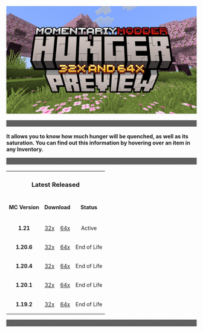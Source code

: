 <p align="center">
    <img src="branding/banner.png" alt="wordmark">
</p>
<p><img src="https://raw.githubusercontent.com/MomentariyModder/branding/main/sites/site/line.png" alt="" /></p>
<b align="center">It allows you to know how much hunger will be quenched, as well as its saturation. You can find out this information by hovering over an item in any Inventory.</b>
<p><img src="https://raw.githubusercontent.com/MomentariyModder/branding/main/sites/site/line.png" alt="" /></p>
<table><tbody>
    <tr>
        <td colspan="4"><h3 align="center">Latest Released</h3></td>
    </tr>
    <tr>
        <td><h4 align="center">MC Version</h4></td>
        <td colspan="2"><h4 align="center">Download</h4></td>
		<td><h4 align="center">Status</h4></td>
    </tr>
	<tr>
        <td><p align="center"><b>1.21</b></p></td>
        <td><p align="center"><a href="https://github.com/MomentariyModder/HungerPreview/raw/main/files/1.21/32x.zip">32x</a></p></td>
		<td><p align="center"><a href="https://github.com/MomentariyModder/HungerPreview/raw/main/files/1.21/64x.zip">64x</a></p></td>
        <td><p align="center">Active</p></td>
    </tr>
	<tr>
        <td><p align="center"><b>1.20.6</b></p></td>
        <td><p align="center"><a href="https://github.com/MomentariyModder/HungerPreview/raw/main/files/1.20.6/32x.zip">32x</a></p></td>
		<td><p align="center"><a href="https://github.com/MomentariyModder/HungerPreview/raw/main/files/1.20.6/64x.zip">64x</a></p></td>
        <td><p align="center">End of Life</p></td>
    </tr>
	<tr>
        <td><p align="center"><b>1.20.4</b></p></td>
        <td><p align="center"><a href="https://github.com/MomentariyModder/HungerPreview/raw/main/files/1.20.4/32x.zip">32x</a></p></td>
		<td><p align="center"><a href="https://github.com/MomentariyModder/HungerPreview/raw/main/files/1.20.4/64x.zip">64x</a></p></td>
        <td><p align="center">End of Life</p></td>
    </tr>
	<tr>
        <td><p align="center"><b>1.20.1</b></p></td>
        <td><p align="center"><a href="https://github.com/MomentariyModder/HungerPreview/raw/main/files/1.20.1/32x.zip">32x</a></p></td>
		<td><p align="center"><a href="https://github.com/MomentariyModder/HungerPreview/raw/main/files/1.20.1/64x.zip">64x</a></p></td>
        <td><p align="center">End of Life</p></td>
    </tr>
	<tr>
        <td><p align="center"><b>1.19.2</b></p></td>
        <td><p align="center"><a href="https://github.com/MomentariyModder/HungerPreview/raw/main/files/1.19.2/32x.zip">32x</a></p></td>
		<td><p align="center"><a href="https://github.com/MomentariyModder/HungerPreview/raw/main/files/1.19.2/64x.zip">64x</a></p></td>
        <td><p align="center">End of Life</p></td>
    </tr></tbody>
</table>
<p><img src="https://raw.githubusercontent.com/MomentariyModder/branding/main/sites/site/line.png" alt="" /></p>